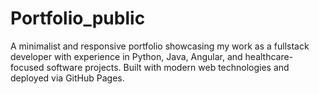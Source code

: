 # Portfolio_public
A minimalist and responsive portfolio showcasing my work as a fullstack developer with experience in Python, Java, Angular, and healthcare-focused software projects. Built with modern web technologies and deployed via GitHub Pages.
